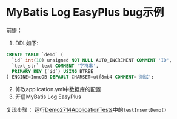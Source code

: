 # MyBatis Log EasyPlus bug示例

前提：
1. DDL如下:
```sql
CREATE TABLE `demo` (
  `id` int(10) unsigned NOT NULL AUTO_INCREMENT COMMENT 'ID',
  `text_str` text COMMENT '字符串',
  PRIMARY KEY (`id`) USING BTREE
) ENGINE=InnoDB DEFAULT CHARSET=utf8mb4 COMMENT='测试';
```
2. 修改application.yml中数据库的配置
3. 开启MyBatis Log EasyPlus

复现步骤：
运行[Demo2714ApplicationTests](./src/test/java/com/example/demo2714/Demo2714ApplicationTests.java)中的`testInsertDemo()`